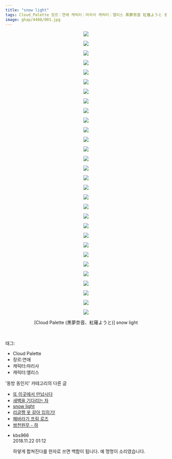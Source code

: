 ```yaml
---
title: "snow light"
tags: Cloud_Palette 장르：연애 캐릭터：마리사 캐릭터：앨리스 黒夢奈音 紅薙ようと 동방_동인지
image: ghap/4408/001.jpg
---
```

<div class="article">
<p style="text-align: center; clear: none; float: none;"><img src="{{ site.nasurl }}/ghap/4408/001.jpg"/></p>
<p style="text-align: center; clear: none; float: none;"><img src="{{ site.nasurl }}/ghap/4408/002.jpg"/></p>
<p style="text-align: center; clear: none; float: none;"><img src="{{ site.nasurl }}/ghap/4408/003.jpg"/></p>
<p style="text-align: center; clear: none; float: none;"><img src="{{ site.nasurl }}/ghap/4408/004.jpg"/></p>
<p style="text-align: center; clear: none; float: none;"><img src="{{ site.nasurl }}/ghap/4408/005.jpg"/></p>
<p style="text-align: center; clear: none; float: none;"><img src="{{ site.nasurl }}/ghap/4408/006.jpg"/></p>
<p style="text-align: center; clear: none; float: none;"><img src="{{ site.nasurl }}/ghap/4408/007.jpg"/></p>
<p style="text-align: center; clear: none; float: none;"><img src="{{ site.nasurl }}/ghap/4408/008.jpg"/></p>
<p style="text-align: center; clear: none; float: none;"><img src="{{ site.nasurl }}/ghap/4408/009.jpg"/></p>
<p style="text-align: center; clear: none; float: none;"><img src="{{ site.nasurl }}/ghap/4408/010.jpg"/></p>
<p style="text-align: center; clear: none; float: none;"><img src="{{ site.nasurl }}/ghap/4408/011.jpg"/></p>
<p style="text-align: center; clear: none; float: none;"><img src="{{ site.nasurl }}/ghap/4408/012.jpg"/></p>
<p style="text-align: center; clear: none; float: none;"><img src="{{ site.nasurl }}/ghap/4408/013.jpg"/></p>
<p style="text-align: center; clear: none; float: none;"><img src="{{ site.nasurl }}/ghap/4408/014.jpg"/></p>
<p style="text-align: center; clear: none; float: none;"><img src="{{ site.nasurl }}/ghap/4408/015.jpg"/></p>
<p style="text-align: center; clear: none; float: none;"><img src="{{ site.nasurl }}/ghap/4408/016.jpg"/></p>
<p style="text-align: center; clear: none; float: none;"><img src="{{ site.nasurl }}/ghap/4408/017.jpg"/></p>
<p style="text-align: center; clear: none; float: none;"><img src="{{ site.nasurl }}/ghap/4408/018.jpg"/></p>
<p style="text-align: center; clear: none; float: none;"><img src="{{ site.nasurl }}/ghap/4408/019.jpg"/></p>
<p style="text-align: center; clear: none; float: none;"><img src="{{ site.nasurl }}/ghap/4408/020.jpg"/></p>
<p style="text-align: center; clear: none; float: none;"><img src="{{ site.nasurl }}/ghap/4408/021.jpg"/></p>
<p style="text-align: center; clear: none; float: none;"><img src="{{ site.nasurl }}/ghap/4408/022.jpg"/></p>
<p style="text-align: center; clear: none; float: none;"><img src="{{ site.nasurl }}/ghap/4408/023.jpg"/></p>
<p style="text-align: center; clear: none; float: none;"><img src="{{ site.nasurl }}/ghap/4408/024.jpg"/></p>
<p style="text-align: center; clear: none; float: none;"><img src="{{ site.nasurl }}/ghap/4408/025.jpg"/></p>
<p style="text-align: center; clear: none; float: none;"><img src="{{ site.nasurl }}/ghap/4408/026.jpg"/></p>
<p style="text-align: center; clear: none; float: none;"><img src="{{ site.nasurl }}/ghap/4408/027.jpg"/></p>
<p style="text-align: center; clear: none; float: none;"><img src="{{ site.nasurl }}/ghap/4408/028.jpg"/></p>
<p style="text-align: center; clear: none; float: none;"><img src="{{ site.nasurl }}/ghap/4408/029.jpg"/></p>
<p style="text-align: center; clear: none; float: none;"><img src="{{ site.nasurl }}/ghap/4408/030.jpg"/></p>
<p style="text-align: center; clear: none; float: none;">[Cloud Palette (黒夢奈音、紅薙ようと)] snow light</p>
<p><br/></p>
</div><div class="tagTrail">
<p>태그: </p>
<ul>
<li>Cloud Palette</li>
<li>장르:연애</li>
<li>캐릭터:마리사</li>
<li>캐릭터:앨리스</li>
</ul>
</div><div class="another">
<p>'동방 동인지' 카테고리의 다른 글</p>
<ul>
<li><a href="/2018-06-09-ghap_4410">또 이곳에서 만납시다</a></li>
<li><a href="/2018-06-09-ghap_4409">새벽을 기다리는 자</a></li>
<li><a href="/2018-06-08-ghap_4408">snow light</a></li>
<li><a href="/2018-06-08-ghap_4405">리글쨩 옷 갈아 입히기!</a></li>
<li><a href="/2018-06-08-ghap_4404">해바라기 프림 로즈</a></li>
<li><a href="/2018-06-08-ghap_4403">쌍천원무 - 하</a></li>
</ul>
</div><div class="cb_module cb_fluid">
<div class="cb_wrt cb_profile">
<div class="comment">
<ul>
<li class="cb_thumb_off" id="comment15376473">
<div class="cb_comment_area">
<div class="cb_info_area">
<div class="cb_section">
<span class="cb_nick_name">kbs966</span>
</div>
<div class="cb_section">
<span class="cb_date">2018.11.22 01:12 </span>
</div>
</div>
<div class="cb_dsc_comment">
<p class="cb_dsc">
											하얗게 합쳐진다를 한자로 쓰면 백합이 됩니다. 예 멍멍이 소리였습니다.
										</p>
</div>
</div></li>
</ul>
</div>
</div><!-- commentList close -->
</div>